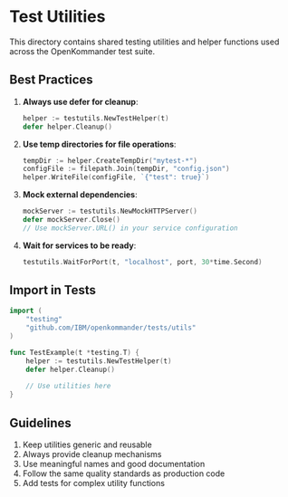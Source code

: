# Test Utilities

This directory contains shared testing utilities and helper functions used across the OpenKommander test suite.

## Best Practices

1. **Always use defer for cleanup**:

   ```go
   helper := testutils.NewTestHelper(t)
   defer helper.Cleanup()
   ```
2. **Use temp directories for file operations**:

   ```go
   tempDir := helper.CreateTempDir("mytest-*")
   configFile := filepath.Join(tempDir, "config.json")
   helper.WriteFile(configFile, `{"test": true}`)
   ```
3. **Mock external dependencies**:

   ```go
   mockServer := testutils.NewMockHTTPServer()
   defer mockServer.Close()
   // Use mockServer.URL() in your service configuration
   ```
4. **Wait for services to be ready**:

   ```go
   testutils.WaitForPort(t, "localhost", port, 30*time.Second)
   ```

## Import in Tests

```go
import (
    "testing"
    "github.com/IBM/openkommander/tests/utils"
)

func TestExample(t *testing.T) {
    helper := testutils.NewTestHelper(t)
    defer helper.Cleanup()
  
    // Use utilities here
}
```

## Guidelines

1. Keep utilities generic and reusable
2. Always provide cleanup mechanisms
3. Use meaningful names and good documentation
4. Follow the same quality standards as production code
5. Add tests for complex utility functions
